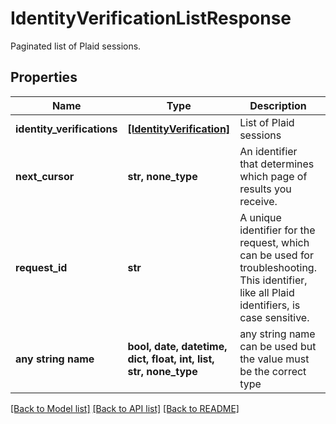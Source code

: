# IdentityVerificationListResponse

Paginated list of Plaid sessions.

## Properties
Name | Type | Description | Notes
------------ | ------------- | ------------- | -------------
**identity_verifications** | [**[IdentityVerification]**](IdentityVerification.md) | List of Plaid sessions | 
**next_cursor** | **str, none_type** | An identifier that determines which page of results you receive. | 
**request_id** | **str** | A unique identifier for the request, which can be used for troubleshooting. This identifier, like all Plaid identifiers, is case sensitive. | 
**any string name** | **bool, date, datetime, dict, float, int, list, str, none_type** | any string name can be used but the value must be the correct type | [optional]

[[Back to Model list]](../README.md#documentation-for-models) [[Back to API list]](../README.md#documentation-for-api-endpoints) [[Back to README]](../README.md)


